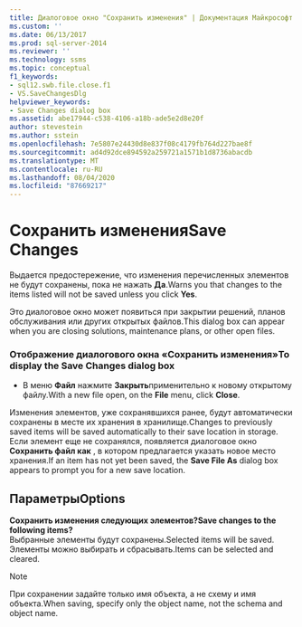 ```yaml
---
title: Диалоговое окно "Сохранить изменения" | Документация Майкрософт
ms.custom: ''
ms.date: 06/13/2017
ms.prod: sql-server-2014
ms.reviewer: ''
ms.technology: ssms
ms.topic: conceptual
f1_keywords:
- sql12.swb.file.close.f1
- VS.SaveChangesDlg
helpviewer_keywords:
- Save Changes dialog box
ms.assetid: abe17944-c538-4106-a18b-ade5e2d8e20f
author: stevestein
ms.author: sstein
ms.openlocfilehash: 7e5807e24430d8e837f08c4179fb764d227bae8f
ms.sourcegitcommit: ad4d92dce894592a259721a1571b1d8736abacdb
ms.translationtype: MT
ms.contentlocale: ru-RU
ms.lasthandoff: 08/04/2020
ms.locfileid: "87669217"
---
```

# <a name="save-changes"></a><span data-ttu-id="fe2f2-102">Сохранить изменения</span><span class="sxs-lookup"><span data-stu-id="fe2f2-102">Save Changes</span></span>
  <span data-ttu-id="fe2f2-103">Выдается предостережение, что изменения перечисленных элементов не будут сохранены, пока не нажать **Да**.</span><span class="sxs-lookup"><span data-stu-id="fe2f2-103">Warns you that changes to the items listed will not be saved unless you click **Yes**.</span></span>  
  
 <span data-ttu-id="fe2f2-104">Это диалоговое окно может появиться при закрытии решений, планов обслуживания или других открытых файлов.</span><span class="sxs-lookup"><span data-stu-id="fe2f2-104">This dialog box can appear when you are closing solutions, maintenance plans, or other open files.</span></span>  
  
### <a name="to-display-the-save-changes-dialog-box"></a><span data-ttu-id="fe2f2-105">Отображение диалогового окна «Сохранить изменения»</span><span class="sxs-lookup"><span data-stu-id="fe2f2-105">To display the Save Changes dialog box</span></span>  
  
-   <span data-ttu-id="fe2f2-106">В меню **Файл** нажмите **Закрыть**применительно к новому открытому файлу.</span><span class="sxs-lookup"><span data-stu-id="fe2f2-106">With a new file open, on the **File** menu, click **Close**.</span></span>  
  
 <span data-ttu-id="fe2f2-107">Изменения элементов, уже сохранявшихся ранее, будут автоматически сохранены в месте их хранения в хранилище.</span><span class="sxs-lookup"><span data-stu-id="fe2f2-107">Changes to previously saved items will be saved automatically to their save location in storage.</span></span> <span data-ttu-id="fe2f2-108">Если элемент еще не сохранялся, появляется диалоговое окно **Сохранить файл как** , в котором предлагается указать новое место хранения.</span><span class="sxs-lookup"><span data-stu-id="fe2f2-108">If an item has not yet been saved, the **Save File As** dialog box appears to prompt you for a new save location.</span></span>  
  
## <a name="options"></a><span data-ttu-id="fe2f2-109">Параметры</span><span class="sxs-lookup"><span data-stu-id="fe2f2-109">Options</span></span>  
 <span data-ttu-id="fe2f2-110">**Сохранить изменения следующих элементов?**</span><span class="sxs-lookup"><span data-stu-id="fe2f2-110">**Save changes to the following items?**</span></span>  
 <span data-ttu-id="fe2f2-111">Выбранные элементы будут сохранены.</span><span class="sxs-lookup"><span data-stu-id="fe2f2-111">Selected items will be saved.</span></span> <span data-ttu-id="fe2f2-112">Элементы можно выбирать и сбрасывать.</span><span class="sxs-lookup"><span data-stu-id="fe2f2-112">Items can be selected and cleared.</span></span>  
  
> [!NOTE]  
>  <span data-ttu-id="fe2f2-113">При сохранении задайте только имя объекта, а не схему и имя объекта.</span><span class="sxs-lookup"><span data-stu-id="fe2f2-113">When saving, specify only the object name, not the schema and object name.</span></span>  
  
  
